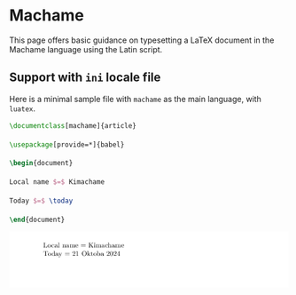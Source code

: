# Machame

This page offers basic guidance on typesetting a LaTeX document in the
Machame language using the Latin script.

## Support with `ini` locale file

Here is a minimal sample file with `machame` as the main language, with `luatex`.

```tex
\documentclass[machame]{article}

\usepackage[provide=*]{babel}

\begin{document}

Local name $=$ Kimachame

Today $=$ \today

\end{document}
```

![](../media/locale-machame.png)